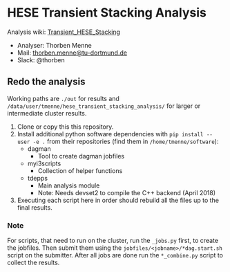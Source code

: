 # HESE Transient Stacking Analysis

Analysis wiki: [Transient_HESE_Stacking](https://wiki.icecube.wisc.edu/index.php/Transient_HESE_Stacking)

- Analyser: Thorben Menne
- Mail: thorben.menne@tu-dortmund.de
- Slack: @thorben

## Redo the analysis

Working paths are `./out` for results and `/data/user/tmenne/hese_transient_stacking_analysis/` for larger or intermediate cluster results.

1) Clone or copy this this repository.
2) Install additional python software dependencies with `pip install --user -e .` from their repositories (find them in `/home/tmenne/software`):
    - dagman
        + Tool to create dagman jobfiles
    - myi3scripts
        + Collection of helper functions
    - tdepps
        + Main analysis module
        + Note: Needs devset2 to compile the C++ backend (April 2018)
3) Executing each script here in order should rebuild all the files up to the final results.

### Note
For scripts, that need to run on the cluster, run the `_jobs.py` first, to create the jobfiles.
Then submit them using the `jobfiles/<jobname>/*dag.start.sh` script on the submitter.
After all jobs are done run the `*_combine.py` script to collect the results.